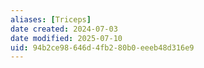 ```yaml
---
aliases: [Triceps]
date created: 2024-07-03
date modified: 2025-07-10
uid: 94b2ce98-646d-4fb2-80b0-eeeb48d316e9
---
```

